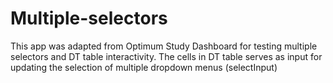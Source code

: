 # Multiple-selectors
This app was adapted from Optimum Study Dashboard for testing multiple selectors and DT table interactivity.
The cells in DT table serves as input for updating the selection of multiple dropdown menus (selectInput)

